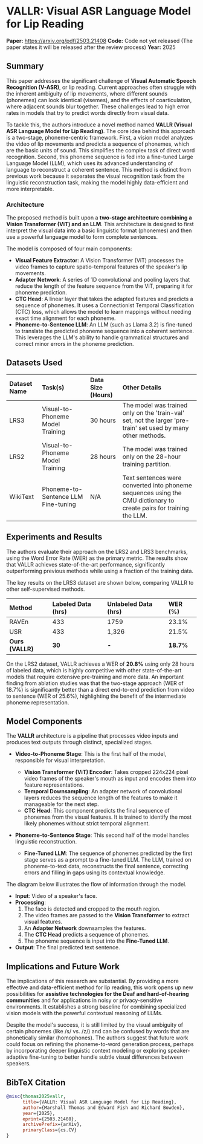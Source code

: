 # VALLR: Visual ASR Language Model for Lip Reading

**Paper:** https://arxiv.org/pdf/2503.21408
**Code:** Code not yet released (The paper states it will be released after the review process)
**Year:** 2025

## Summary

This paper addresses the significant challenge of **Visual Automatic Speech Recognition (V-ASR)**, or lip reading. Current approaches often struggle with the inherent ambiguity of lip movements, where different sounds (phonemes) can look identical (visemes), and the effects of coarticulation, where adjacent sounds blur together. These challenges lead to high error rates in models that try to predict words directly from visual data.

To tackle this, the authors introduce a novel method named **VALLR (Visual ASR Language Model for Lip Reading)**. The core idea behind this approach is a two-stage, phoneme-centric framework. First, a vision model analyzes the video of lip movements and predicts a sequence of phonemes, which are the basic units of sound. This simplifies the complex task of direct word recognition. Second, this phoneme sequence is fed into a fine-tuned Large Language Model (LLM), which uses its advanced understanding of language to reconstruct a coherent sentence. This method is distinct from previous work because it separates the visual recognition task from the linguistic reconstruction task, making the model highly data-efficient and more interpretable.

### Architecture

The proposed method is built upon a **two-stage architecture combining a Vision Transformer (ViT) and an LLM**. This architecture is designed to first interpret the visual data into a basic linguistic format (phonemes) and then use a powerful language model to form complete sentences.

The model is composed of four main components:
*   **Visual Feature Extractor**: A Vision Transformer (ViT) processes the video frames to capture spatio-temporal features of the speaker's lip movements.
*   **Adapter Network**: A series of 1D convolutional and pooling layers that reduce the length of the feature sequence from the ViT, preparing it for phoneme prediction.
*   **CTC Head**: A linear layer that takes the adapted features and predicts a sequence of phonemes. It uses a Connectionist Temporal Classification (CTC) loss, which allows the model to learn mappings without needing exact time alignment for each phoneme.
*   **Phoneme-to-Sentence LLM**: An LLM (such as Llama 3.2) is fine-tuned to translate the predicted phoneme sequence into a coherent sentence. This leverages the LLM's ability to handle grammatical structures and correct minor errors in the phoneme prediction.

## Datasets Used

| Dataset Name | Task(s) | Data Size (Hours) | Other Details |
| :--- | :--- | :--- | :--- |
| LRS3 | Visual-to-Phoneme Model Training | 30 hours | The model was trained only on the 'train-val' set, not the larger 'pre-train' set used by many other methods. |
| LRS2 | Visual-to-Phoneme Model Training | 28 hours | The model was trained only on the 28-hour training partition. |
| WikiText | Phoneme-to-Sentence LLM Fine-tuning | N/A | Text sentences were converted into phoneme sequences using the CMU dictionary to create pairs for training the LLM. |

## Experiments and Results

The authors evaluate their approach on the LRS2 and LRS3 benchmarks, using the Word Error Rate (WER) as the primary metric. The results show that VALLR achieves state-of-the-art performance, significantly outperforming previous methods while using a fraction of the training data.

The key results on the LRS3 dataset are shown below, comparing VALLR to other self-supervised methods.

| Method | Labeled Data (hrs) | Unlabeled Data (hrs) | WER (%) |
| :--- | :--- | :--- | :--- |
| RAVEn | 433 | 1759 | 23.1% |
| USR | 433 | 1,326 | 21.5% |
| **Ours (VALLR)** | **30** | **-** | **18.7%** |

On the LRS2 dataset, VALLR achieves a WER of **20.8%** using only 28 hours of labeled data, which is highly competitive with other state-of-the-art models that require extensive pre-training and more data. An important finding from ablation studies was that the two-stage approach (WER of 18.7%) is significantly better than a direct end-to-end prediction from video to sentence (WER of 25.6%), highlighting the benefit of the intermediate phoneme representation.

## Model Components

The **VALLR** architecture is a pipeline that processes video inputs and produces text outputs through distinct, specialized stages.

-   **Video-to-Phoneme Stage**: This is the first half of the model, responsible for visual interpretation.
    -   **Vision Transformer (ViT) Encoder**: Takes cropped 224x224 pixel video frames of the speaker's mouth as input and encodes them into feature representations.
    -   **Temporal Downsampling**: An adapter network of convolutional layers reduces the sequence length of the features to make it manageable for the next step.
    -   **CTC Head**: This component predicts the final sequence of phonemes from the visual features. It is trained to identify the most likely phonemes without strict temporal alignment.

-   **Phoneme-to-Sentence Stage**: This second half of the model handles linguistic reconstruction.
    -   **Fine-Tuned LLM**: The sequence of phonemes predicted by the first stage serves as a prompt to a fine-tuned LLM. The LLM, trained on phoneme-to-text data, reconstructs the final sentence, correcting errors and filling in gaps using its contextual knowledge.

The diagram below illustrates the flow of information through the model.

*   **Input**: Video of a speaker's face.
*   **Processing**:
    1.  The face is detected and cropped to the mouth region.
    2.  The video frames are passed to the **Vision Transformer** to extract visual features.
    3.  An **Adapter Network** downsamples the features.
    4.  The **CTC Head** predicts a sequence of phonemes.
    5.  The phoneme sequence is input into the **Fine-Tuned LLM**.
*   **Output**: The final predicted text sentence.

## Implications and Future Work

The implications of this research are substantial. By providing a more effective and data-efficient method for lip reading, this work opens up new possibilities for **assistive technologies for the Deaf and hard-of-hearing communities** and for applications in noisy or privacy-sensitive environments. It establishes a strong baseline for combining specialized vision models with the powerful contextual reasoning of LLMs.

Despite the model's success, it is still limited by the visual ambiguity of certain phonemes (like /s/ vs. /z/) and can be confused by words that are phonetically similar (homophones). The authors suggest that future work could focus on refining the phoneme-to-word generation process, perhaps by incorporating deeper linguistic context modeling or exploring speaker-adaptive fine-tuning to better handle subtle visual differences between speakers.

## BibTeX Citation
```bibtex
@misc{thomas2025vallr,
      title={VALLR: Visual ASR Language Model for Lip Reading}, 
      author={Marshall Thomas and Edward Fish and Richard Bowden},
      year={2025},
      eprint={2503.21408},
      archivePrefix={arXiv},
      primaryClass={cs.CV}
}
```
